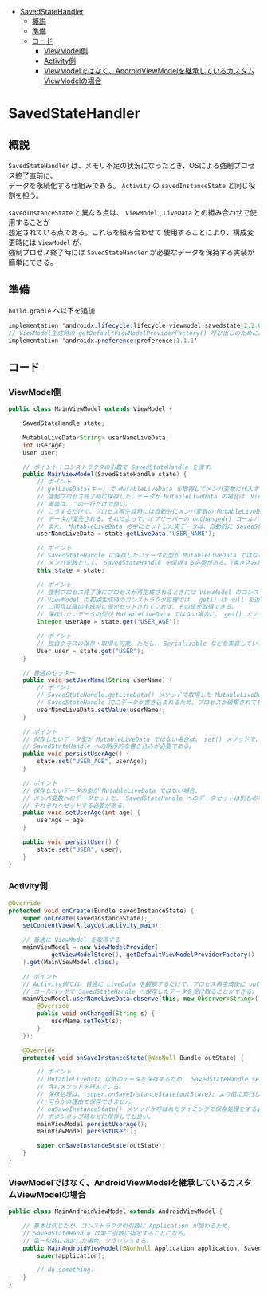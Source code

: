 <!-- TOC START min:1 max:3 link:true asterisk:false update:true -->
- [SavedStateHandler](#savedstatehandler)
  - [概説](#概説)
  - [準備](#準備)
  - [コード](#コード)
    - [ViewModel側](#viewmodel側)
    - [Activity側](#activity側)
    - [ViewModelではなく、AndroidViewModelを継承しているカスタムViewModelの場合](#viewmodelではなくandroidviewmodelを継承しているカスタムviewmodelの場合)
<!-- TOC END -->


# SavedStateHandler

## 概説

`SavedStateHandler` は、メモリ不足の状況になったとき、OSによる強制プロセス終了直前に、  
データを永続化する仕組みである。 `Activity` の `savedInstanceState` と同じ役割を担う。

`savedInstanceState` と異なる点は、 `ViewModel` , `LiveData` との組み合わせで使用することが  
想定されている点である。これらを組み合わせて  使用することにより、構成変更時には `ViewModel` が、  
強制プロセス終了時には `SavedStateHandler` が必要なデータを保持する実装が簡単にできる。


## 準備

`build.gradle` へ以下を追加

```java
implementation 'androidx.lifecycle:lifecycle-viewmodel-savedstate:2.2.0'
// ViewModel生成時の getDefaultViewModelProviderFactory() 呼び出しのために必要
implementation 'androidx.preference:preference:1.1.1'
```


## コード

### ViewModel側

```java
public class MainViewModel extends ViewModel {

    SavedStateHandle state;

    MutableLiveData<String> userNameLiveData;
    int userAge;
    User user;

    // ポイント：コンストラクタの引数で SavedStateHandle を渡す。
    public MainViewModel(SavedStateHandle state) {
        // ポイント
        // getLiveData(キー) で MutableLiveData を取得してメンバ変数に代入する。
        // 強制プロセス終了時に保存したいデータが MutableLiveData の場合は、ViewModel 内に必要な
        // 実装は、この一行だけで良い。
        // こうするだけで、プロセス再生成時には自動的にメンバ変数の MutableLiveData に
        // データが復元される。それによって、オブザーバーの onChanged() コールバックも呼ばれる。
        // また、 MutableLiveData の中にセットした実データは、自動的に SavedStateHandle に保存される。
        userNameLiveData = state.getLiveData("USER_NAME");

        // ポイント
        // SavedStateHandle に保存したいデータの型が MutableLiveData ではない場合は、
        // メンバ変数として、 SavedStateHandle を保持する必要がある。（書き込み時に使用するため。）
        this.state = state;

        // ポイント
        // 強制プロセス終了後にプロセスが再生成されるときには ViewModel のコンストラクタが呼ばれる。
        // ViewModel の初回生成時のコンストラクタ処理では、 get() は null を返す。
        // 二回目以降の生成時に値がセットされていれば、その値が取得できる。
        // 保存したいデータの型が MutableLiveData ではない場合に、 get() メソッドを使用する。
        Integer userAge = state.get("USER_AGE");

        // ポイント
        // 独自クラスの保存・取得も可能。ただし、 Serializable などを実装している必要がある。
        User user = state.get("USER");
    }

    // 普通のセッター
    public void setUserName(String userName) {
        // ポイント
        // SavedStateHandle.getLiveData() メソッドで取得した MutableLiveData にデータをセットすると、
        // SavedStateHandle 内にデータが書き込まれるため、プロセスが破棄されても値を保持している。
        userNameLiveData.setValue(userName);
    }

    // ポイント
    // 保存したいデータ型が MutableLiveData ではない場合は、 set() メソッドで、
    // SavedStateHandle への明示的な書き込みが必要である。
    public void persistUserAge() {
        state.set("USER_AGE", userAge);
    }

    // ポイント
    // 保存したいデータの型が MutableLiveData ではない場合、
    // メンバ変数へのデータセットと、 SavedStateHandle へのデータセットは別ものなので、
    // それぞれへセットする必要がある。
    public void setUserAge(int age) {
        userAge = age;
    }

    public void persistUser() {
        state.set("USER", user);
    }
}
```


### Activity側

```java
@Override
protected void onCreate(Bundle savedInstanceState) {
    super.onCreate(savedInstanceState);
    setContentView(R.layout.activity_main);

    // 普通に ViewModel を取得する
    mainViewModel = new ViewModelProvider(
            getViewModelStore(), getDefaultViewModelProviderFactory()
    ).get(MainViewModel.class);

    // ポイント
    // Activity側では、普通に LiveData を観察するだけで、プロセス再生成後に onChanged
    // コールバックで SavedStateHandle へ保存したデータを受け取ることができる。
    mainViewModel.userNameLiveData.observe(this, new Observer<String>() {
        @Override
        public void onChanged(String s) {
            userName.setText(s);
        }
    });

    @Override
    protected void onSaveInstanceState(@NonNull Bundle outState) {

        // ポイント
        // MutableLiveData 以外のデータを保存するため、 SavedStateHandle.set() メソッドを
        // 含むメソッドを呼んでいる。
        // 保存処理は、 super.onSaveInstanceState(outState); より前に実行しなければ、
        // 何らかの理由で保存できません。
        // onSaveInstanceState() メソッドが呼ばれたタイミングで保存処理をする必要はなく、
        // ボタンタップ時などに保存しても良い。
        mainViewModel.persistUserAge();
        mainViewModel.persistUser();

        super.onSaveInstanceState(outState);
    }
}
```


### ViewModelではなく、AndroidViewModelを継承しているカスタムViewModelの場合

```java
public class MainAndroidViewModel extends AndroidViewModel {

    // 基本は同じだが、コンストラクタの引数に Application が加わるため、
    // SavedStateHandle は第二引数に指定することになる。
    // 第一引数に指定した場合、クラッシュする。
    public MainAndroidViewModel(@NonNull Application application, SavedStateHandle state) {
        super(application);

        // do something.
    }
}
```
